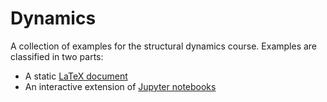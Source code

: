 # Dynamics
A collection of examples for the structural dynamics course. Examples are classified in two parts:
- A static [LaTeX document](https://github.com/miguelmaso/dynamics/blob/gh-pages/problems.pdf)
- An interactive extension of [Jupyter notebooks](ipython/README.md)

<object data="https://github.com/miguelmaso/dynamics/blob/gh-pages/problems.pdf" width="1000" height="1000" type='application/pdf'></object>
